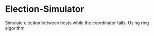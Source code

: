 # Election-Simulator
Simulate election between hosts while the coordinator fails. Using ring algorithm

